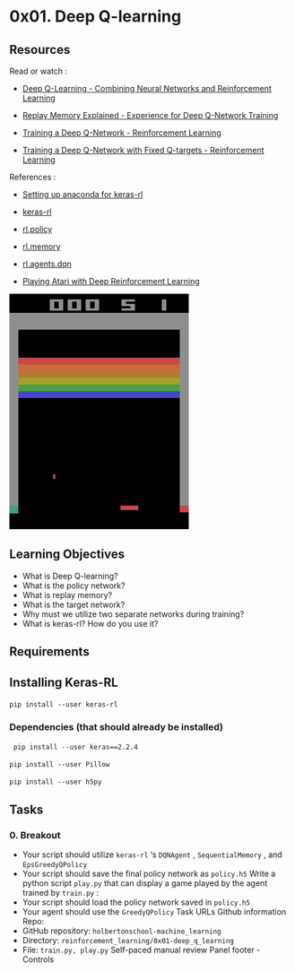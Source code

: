 # 0x01. Deep Q-learning
## Resources
Read or watch :
* [Deep Q-Learning - Combining Neural Networks and Reinforcement Learning](https://intranet.hbtn.io/rltoken/vf8M2yFL9vWcFftBWFG2KQ) 

* [Replay Memory Explained - Experience for Deep Q-Network Training](https://intranet.hbtn.io/rltoken/LciKBr548xY_iD4QkUatNw) 

* [Training a Deep Q-Network - Reinforcement Learning](https://intranet.hbtn.io/rltoken/ZwReaNdr4Ei4GxWr-56oFg) 

* [Training a Deep Q-Network with Fixed Q-targets - Reinforcement Learning](https://intranet.hbtn.io/rltoken/xAP3VzSnw0HLwjrBRn46Xw) 

References :
* [Setting up anaconda for keras-rl](https://intranet.hbtn.io/rltoken/Q8hBeid5HHPA_YToSl5evg) 

* [keras-rl](https://intranet.hbtn.io/rltoken/mSQhyiu7FEaFi_qTft1G2w) 
* [rl.policy](https://github.com/keras-rl/keras-rl/blob/master/rl/policy.py) 

* [rl.memory](https://github.com/keras-rl/keras-rl/blob/master/rl/memory.py) 

* [rl.agents.dqn](https://github.com/keras-rl/keras-rl/blob/master/rl/agents/dqn.py) 


* [Playing Atari with Deep Reinforcement Learning](https://intranet.hbtn.io/rltoken/SekcqEIbg0hxdEvoQSB-kA) 

![gif](./images/atari.gif)

## Learning Objectives
* What is Deep Q-learning?
* What is the policy network?
* What is replay memory?
* What is the target network?
* Why must we utilize two separate networks during training?
* What is keras-rl? How do you use it?
## Requirements
## Installing Keras-RL
 ` pip install --user keras-rl `
### Dependencies (that should already be installed)
 ` pip install --user keras==2.2.4`

`pip install --user Pillow`

`pip install --user h5py`
## Tasks
### 0. Breakout
* Your script should utilize  ` keras-rl ` ‘s  ` DQNAgent ` ,  ` SequentialMemory ` , and  ` EpsGreedyQPolicy ` 
* Your script should save the final policy network as  ` policy.h5 ` 
Write a python script   ` play.py `   that can display a game played by the agent trained by   ` train.py `  :
* Your script should load the policy network saved in  ` policy.h5 ` 
* Your agent should use the  ` GreedyQPolicy ` 
 Task URLs  Github information Repo:
* GitHub repository:  ` holbertonschool-machine_learning ` 
* Directory:  ` reinforcement_learning/0x01-deep_q_learning ` 
* File:  ` train.py, play.py ` 
 Self-paced manual review  Panel footer - Controls 
